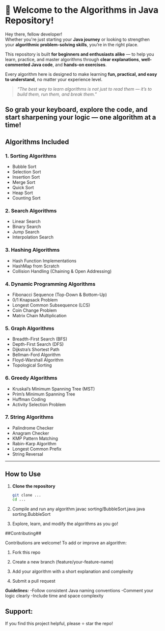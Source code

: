 # 👋 Welcome to the Algorithms in Java Repository!

Hey there, fellow developer!   
Whether you're just starting your **Java journey** or looking to strengthen your **algorithmic problem-solving skills**, you’re in the right place.  

This repository is built **for beginners and enthusiasts alike** — to help you learn, practice, and master algorithms through **clear explanations**, **well-commented Java code**, and **hands-on exercises**.  

Every algorithm here is designed to make learning **fun, practical, and easy to understand**, no matter your experience level.   

>  *“The best way to learn algorithms is not just to read them — it’s to build them, run them, and break them.”*  

So grab your keyboard, explore the code, and start sharpening your logic — one algorithm at a time!   
---

##  Algorithms Included

### 1.  Sorting Algorithms
- Bubble Sort  
- Selection Sort  
- Insertion Sort  
- Merge Sort  
- Quick Sort  
- Heap Sort  
- Counting Sort  

### 2.  Search Algorithms
- Linear Search  
- Binary Search  
- Jump Search  
- Interpolation Search  

### 3. Hashing Algorithms
- Hash Function Implementations  
- HashMap from Scratch  
- Collision Handling (Chaining & Open Addressing)  

### 4. Dynamic Programming Algorithms
- Fibonacci Sequence (Top-Down & Bottom-Up)  
- 0/1 Knapsack Problem  
- Longest Common Subsequence (LCS)  
- Coin Change Problem  
- Matrix Chain Multiplication  

### 5. Graph Algorithms
- Breadth-First Search (BFS)  
- Depth-First Search (DFS)  
- Dijkstra’s Shortest Path  
- Bellman-Ford Algorithm  
- Floyd-Warshall Algorithm  
- Topological Sorting  

### 6. Greedy Algorithms
- Kruskal’s Minimum Spanning Tree (MST)  
- Prim’s Minimum Spanning Tree  
- Huffman Coding  
- Activity Selection Problem  

### 7. String Algorithms
- Palindrome Checker  
- Anagram Checker  
- KMP Pattern Matching  
- Rabin-Karp Algorithm  
- Longest Common Prefix  
- String Reversal  

---

##  How to Use

1. **Clone the repository**
   ```bash
   git clone ...
   cd ...

2. Compile and run any algorithm
  javac sorting/BubbleSort.java
  java sorting.BubbleSort

3. Explore, learn, and modify the algorithms as you go!

 ##Contributing##

Contributions are welcome!
To add or improve an algorithm:

1. Fork this repo

2. Create a new branch (feature/your-feature-name)

3. Add your algorithm with a short explanation and complexity

4. Submit a pull request

***Guidelines:***
  -Follow consistent Java naming conventions
  -Comment your logic clearly
  -Include time and space complexity

 ## Support: ##

If you find this project helpful, please ⭐ star the repo!